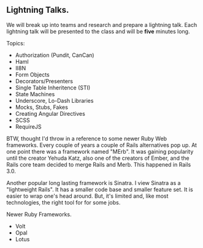 ## Lightning Talks.


We will break up into teams and research and prepare a lightning talk. Each lightning talk will be presented to the class and will be __five__ minutes long.

Topics:
* Authorization (Pundit, CanCan)  
* Haml  
* II8N  
* Form Objects  
* Decorators/Presenters  
* Single Table Inheritence (STI)  
* State Machines  
* Underscore, Lo-Dash Libraries  
* Mocks, Stubs, Fakes  
* Creating Angular Directives  
* SCSS  
* RequireJS  


BTW, thought I'd throw in a reference to some newer Ruby Web frameworks. Every couple of years a couple of Rails alternatives pop up. At one point there was a framework named "MErb". It was gaining popularity until the creator Yehuda Katz, also one of the creators of Ember, and the Rails core team decided to merge Rails and Merb. This happened in Rails 3.0.

Another popular long lasting framework is Sinatra. I view Sinatra as a "lightweight Rails". It has a smaller code base and smaller feature set. It is easier to wrap one's head around. But, it's limited and, like most technologies, the right tool for for some jobs.

Newer Ruby Frameworks.
* Volt  
* Opal  
* Lotus 


